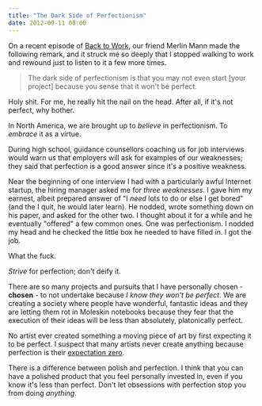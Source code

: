 ```yaml
---
title: "The Dark Side of Perfectionism"
date: 2012-09-11 00:00
---
```


<p>On a recent episode of <a href="http://5by5.tv/b2w/83">Back to Work</a>, our friend Merlin Mann made the following remark, and it struck me so deeply that I stopped walking to work and rewound just to listen to it a few more times.</p>

<blockquote>
  <p>The dark side of perfectionism is that you may not even start [your project] because you sense that it won't be perfect.</p>

</blockquote>

<p>Holy shit. For me, he really hit the nail on the head. After all, if it's not perfect, why bother.</p>

<p>In North America, we are brought up to <em>believe</em> in perfectionism. To <em>embrace</em> it as a virtue.</p>

<p>During high school, guidance counsellors coaching us for job interviews would warn us that employers will ask for examples of our weaknesses; they said that perfection is a good answer since it's a positive weakness. </p>

<p>Near the beginning of one interview I had with a particularly awful Internet startup, the hiring manager asked me for <em>three weaknesses</em>. I gave him my earnest, albeit prepared answer of "I <em>need</em> lots to do or else I get bored" (and the I quit, he would later learn). He nodded, wrote something down on his paper, and asked for the other two. I thought about it for a while and he eventually "offered" a few common ones. One was perfectionism. I nodded my head and he checked the little box he needed to have filled in. I got the job.</p>

<p>What the fuck. </p>

<p><em>Strive</em> for perfection; don't deify it. </p>

<p>There are so many projects and pursuits that I have personally chosen - <strong>chosen</strong> - to not undertake because <em>I know they won't be perfect</em>. We are creating a society where people have wonderful, fantastic ideas and they are letting them rot in Moleskin notebooks because they fear that the execution of their ideas will be less than absolutely, platonically perfect. </p>

<p>No artist ever created something a moving piece of art by first expecting it to be perfect. I suspect that many artists never create anything because perfection is their <a href="http://5by5.tv/b2w/70">expectation zero</a>.</p>

<p>There is a difference between polish and perfection. I think that you can have a polished product that you feel personally invested in, even if you know it's less than perfect. Don't let obsessions with perfection stop you from doing <em>anything</em>.</p>

<!-- more -->

